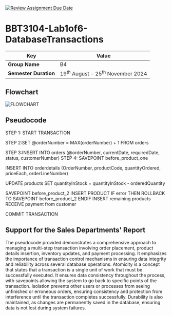 [![Review Assignment Due Date](https://classroom.github.com/assets/deadline-readme-button-22041afd0340ce965d47ae6ef1cefeee28c7c493a6346c4f15d667ab976d596c.svg)](https://classroom.github.com/a/r-tQZu0l)
# BBT3104-Lab1of6-DatabaseTransactions


| **Key**                                                               | Value                                                                                                                                                                              |
|---------------|---------------------------------------------------------|
| **Group Name**                                                               |B4|
| **Semester Duration**                                                 | 19<sup>th</sup> August - 25<sup>th</sup> November 2024                                                                                                                       |

## Flowchart
![FLOWCHART](https://github.com/user-attachments/assets/2aaf0537-a2bc-4003-872b-a92b038571fd)


## Pseudocode
STEP 1: START TRANSACTION

STEP 2:SET @orderNumber = MAX(orderNumber) + 1  FROM orders

STEP 3:INSERT INTO orders (@orderNumber, currentDate, requiredDate, status, customerNumber)
STEP 4: SAVEPOINT before_product_one

INSERT INTO orderdetails (OrderNumber, productCode, quantityOrdered, priceEach, orderLineNumber)

UPDATE products SET quantityInStock = quantityInStock - orderedQuantity

SAVEPOINT before_product_2
INSERT PRODUCT 
         IF error THEN
              ROLLBACK TO SAVEPOINT before_product_2
ENDIF
 INSERT remaining products
RECEIVE payment from customer

COMMIT TRANSACTION
## Support for the Sales Departments' Report
The pseudocode provided demonstrates a comprehensive approach to managing a multi-step transaction involving order placement, product details insertion, inventory updates, and payment processing. It emphasizes the importance of transaction control mechanisms in ensuring data integrity and reliability across several database operations.
Atomicity is a concept that states that a transaction is a single unit of work that must be successfully executed. It ensures data consistency throughout the process, with savepoints allowing the system to go back to specific points of the transaction. Isolation prevents other users or processes from seeing unfinished or erroneous orders, ensuring consistency and protection from interference until the transaction completes successfully. Durability is also maintained, as changes are permanently saved in the database, ensuring data is not lost during system failures.
